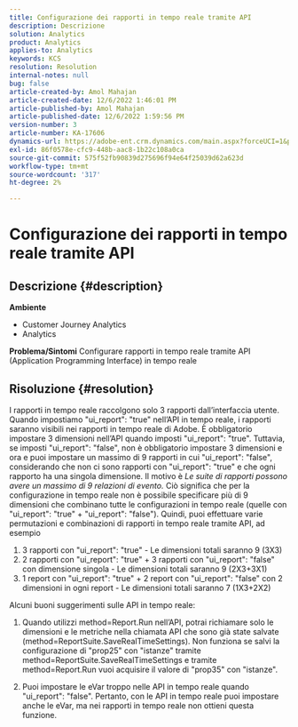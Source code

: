 ```yaml
---
title: Configurazione dei rapporti in tempo reale tramite API
description: Descrizione
solution: Analytics
product: Analytics
applies-to: Analytics
keywords: KCS
resolution: Resolution
internal-notes: null
bug: false
article-created-by: Amol Mahajan
article-created-date: 12/6/2022 1:46:01 PM
article-published-by: Amol Mahajan
article-published-date: 12/6/2022 1:59:56 PM
version-number: 3
article-number: KA-17606
dynamics-url: https://adobe-ent.crm.dynamics.com/main.aspx?forceUCI=1&pagetype=entityrecord&etn=knowledgearticle&id=0b6cb14f-6c75-ed11-81aa-6045bd006e5a
exl-id: 86f0578e-cfc9-448b-aac8-1b22c108a0ca
source-git-commit: 575f52fb90839d275696f94e64f25039d62a623d
workflow-type: tm+mt
source-wordcount: '317'
ht-degree: 2%

---
```


# Configurazione dei rapporti in tempo reale tramite API

## Descrizione {#description}

<b>Ambiente</b>
- Customer Journey Analytics
- Analytics



<b>Problema/Sintomi</b>
Configurare rapporti in tempo reale tramite API (Application Programming Interface) in tempo reale


## Risoluzione {#resolution}


I rapporti in tempo reale raccolgono solo 3 rapporti dall’interfaccia utente.
Quando impostiamo &quot;ui_report&quot;: &quot;true&quot; nell’API in tempo reale, i rapporti saranno visibili nei rapporti in tempo reale di Adobe. È obbligatorio impostare 3 dimensioni nell’API quando imposti &quot;ui_report&quot;: &quot;true&quot;.
Tuttavia, se imposti &quot;ui_report&quot;: &quot;false&quot;, non è obbligatorio impostare 3 dimensioni e ora e puoi impostare un massimo di 9 rapporti in cui &quot;ui_report&quot;: &quot;false&quot;, considerando che non ci sono rapporti con &quot;ui_report&quot;: &quot;true&quot; e che ogni rapporto ha una singola dimensione.
Il motivo è *Le suite di rapporti possono avere un massimo di 9 relazioni di evento.* Ciò significa che per la configurazione in tempo reale non è possibile specificare più di 9 dimensioni che combinano tutte le configurazioni in tempo reale (quelle con &quot;ui_report&quot;: &quot;true&quot; + &quot;ui_report&quot;: &quot;false&quot;).
Quindi, puoi effettuare varie permutazioni e combinazioni di rapporti in tempo reale tramite API, ad esempio

1. 3 rapporti con &quot;ui_report&quot;: &quot;true&quot; - Le dimensioni totali saranno 9 (3X3)
2. 2 rapporti con &quot;ui_report&quot;: &quot;true&quot; + 3 rapporti con &quot;ui_report&quot;: &quot;false&quot; con dimensione singola - Le dimensioni totali saranno 9 (2X3+3X1)
3. 1 report con &quot;ui_report&quot;: &quot;true&quot; + 2 report con &quot;ui_report&quot;: &quot;false&quot; con 2 dimensioni in ogni report - Le dimensioni totali saranno 7 (1X3+2X2)


Alcuni buoni suggerimenti sulle API in tempo reale:

1. Quando utilizzi method=Report.Run nell’API, potrai richiamare solo le dimensioni e le metriche nella chiamata API che sono già state salvate (method=ReportSuite.SaveRealTimeSettings). Non funziona se salvi la configurazione di &quot;prop25&quot; con &quot;istanze&quot; tramite method=ReportSuite.SaveRealTimeSettings e tramite method=Report.Run vuoi acquisire il valore di &quot;prop35&quot; con &quot;istanze&quot;.


2. Puoi impostare le eVar troppo nelle API in tempo reale quando &quot;ui_report&quot;: &quot;false&quot;. Pertanto, con le API in tempo reale puoi impostare anche le eVar, ma nei rapporti in tempo reale non ottieni questa funzione.
